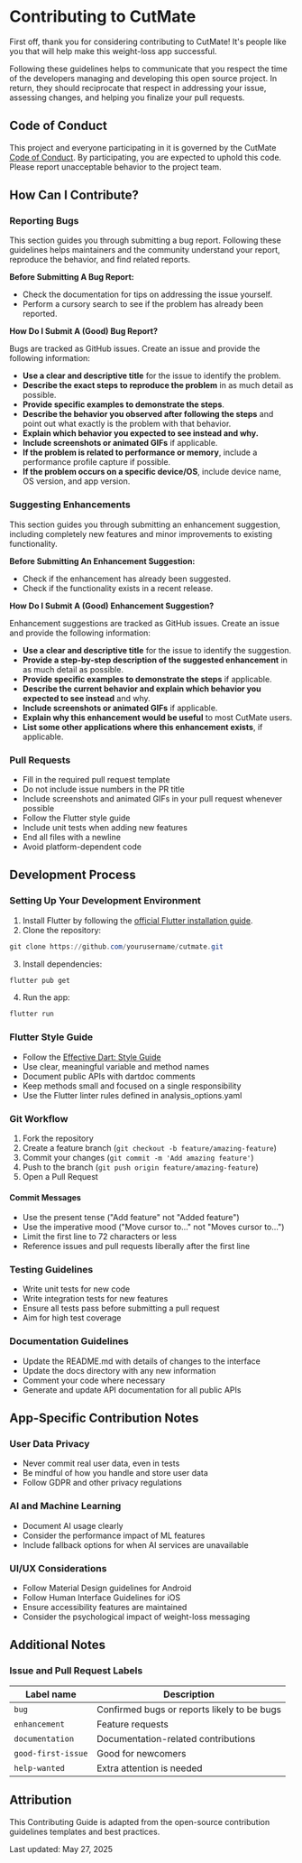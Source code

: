 # Contributing to CutMate

First off, thank you for considering contributing to CutMate! It's people like you that will help make this weight-loss app successful.

Following these guidelines helps to communicate that you respect the time of the developers managing and developing this open source project. In return, they should reciprocate that respect in addressing your issue, assessing changes, and helping you finalize your pull requests.

## Code of Conduct

This project and everyone participating in it is governed by the CutMate [Code of Conduct](./CODE_OF_CONDUCT.md). By participating, you are expected to uphold this code. Please report unacceptable behavior to the project team.

## How Can I Contribute?

### Reporting Bugs

This section guides you through submitting a bug report. Following these guidelines helps maintainers and the community understand your report, reproduce the behavior, and find related reports.

**Before Submitting A Bug Report:**

* Check the documentation for tips on addressing the issue yourself.
* Perform a cursory search to see if the problem has already been reported.

**How Do I Submit A (Good) Bug Report?**

Bugs are tracked as GitHub issues. Create an issue and provide the following information:

* **Use a clear and descriptive title** for the issue to identify the problem.
* **Describe the exact steps to reproduce the problem** in as much detail as possible.
* **Provide specific examples to demonstrate the steps**.
* **Describe the behavior you observed after following the steps** and point out what exactly is the problem with that behavior.
* **Explain which behavior you expected to see instead and why.**
* **Include screenshots or animated GIFs** if applicable.
* **If the problem is related to performance or memory**, include a performance profile capture if possible.
* **If the problem occurs on a specific device/OS**, include device name, OS version, and app version.

### Suggesting Enhancements

This section guides you through submitting an enhancement suggestion, including completely new features and minor improvements to existing functionality.

**Before Submitting An Enhancement Suggestion:**

* Check if the enhancement has already been suggested.
* Check if the functionality exists in a recent release.

**How Do I Submit A (Good) Enhancement Suggestion?**

Enhancement suggestions are tracked as GitHub issues. Create an issue and provide the following information:

* **Use a clear and descriptive title** for the issue to identify the suggestion.
* **Provide a step-by-step description of the suggested enhancement** in as much detail as possible.
* **Provide specific examples to demonstrate the steps** if applicable.
* **Describe the current behavior and explain which behavior you expected to see instead** and why.
* **Include screenshots or animated GIFs** if applicable.
* **Explain why this enhancement would be useful** to most CutMate users.
* **List some other applications where this enhancement exists**, if applicable.

### Pull Requests

* Fill in the required pull request template
* Do not include issue numbers in the PR title
* Include screenshots and animated GIFs in your pull request whenever possible
* Follow the Flutter style guide
* Include unit tests when adding new features
* End all files with a newline
* Avoid platform-dependent code

## Development Process

### Setting Up Your Development Environment

1. Install Flutter by following the [official Flutter installation guide](https://flutter.dev/docs/get-started/install).
2. Clone the repository: 
```powershell
git clone https://github.com/yourusername/cutmate.git
```
3. Install dependencies: 
```powershell
flutter pub get
```
4. Run the app: 
```powershell
flutter run
```

### Flutter Style Guide

* Follow the [Effective Dart: Style Guide](https://dart.dev/guides/language/effective-dart/style)
* Use clear, meaningful variable and method names
* Document public APIs with dartdoc comments
* Keep methods small and focused on a single responsibility
* Use the Flutter linter rules defined in analysis_options.yaml

### Git Workflow

1. Fork the repository
2. Create a feature branch (`git checkout -b feature/amazing-feature`)
3. Commit your changes (`git commit -m 'Add amazing feature'`)
4. Push to the branch (`git push origin feature/amazing-feature`)
5. Open a Pull Request

#### Commit Messages

* Use the present tense ("Add feature" not "Added feature")
* Use the imperative mood ("Move cursor to..." not "Moves cursor to...")
* Limit the first line to 72 characters or less
* Reference issues and pull requests liberally after the first line

### Testing Guidelines

* Write unit tests for new code
* Write integration tests for new features
* Ensure all tests pass before submitting a pull request
* Aim for high test coverage

### Documentation Guidelines

* Update the README.md with details of changes to the interface
* Update the docs directory with any new information
* Comment your code where necessary
* Generate and update API documentation for all public APIs

## App-Specific Contribution Notes

### User Data Privacy

* Never commit real user data, even in tests
* Be mindful of how you handle and store user data
* Follow GDPR and other privacy regulations

### AI and Machine Learning

* Document AI usage clearly
* Consider the performance impact of ML features
* Include fallback options for when AI services are unavailable

### UI/UX Considerations

* Follow Material Design guidelines for Android
* Follow Human Interface Guidelines for iOS
* Ensure accessibility features are maintained
* Consider the psychological impact of weight-loss messaging

## Additional Notes

### Issue and Pull Request Labels

| Label name | Description |
| --- | --- |
| `bug` | Confirmed bugs or reports likely to be bugs |
| `enhancement` | Feature requests |
| `documentation` | Documentation-related contributions |
| `good-first-issue` | Good for newcomers |
| `help-wanted` | Extra attention is needed |

## Attribution

This Contributing Guide is adapted from the open-source contribution guidelines templates and best practices.

Last updated: May 27, 2025
